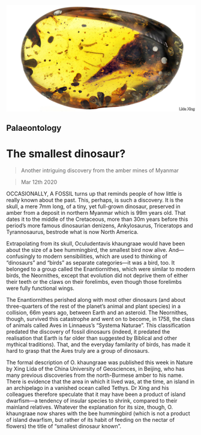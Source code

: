 ![](./images/20200314_STP001.jpg)

## Palaeontology

# The smallest dinosaur?

> Another intriguing discovery from the amber mines of Myanmar

> Mar 12th 2020

OCCASIONALLY, A FOSSIL turns up that reminds people of how little is really known about the past. This, perhaps, is such a discovery. It is the skull, a mere 7mm long, of a tiny, yet full-grown dinosaur, preserved in amber from a deposit in northern Myanmar which is 99m years old. That dates it to the middle of the Cretaceous, more than 30m years before this period’s more famous dinosaurian denizens, Ankylosaurus, Triceratops and Tyrannosaurus, bestrode what is now North America.

Extrapolating from its skull, Oculudentavis khaungraae would have been about the size of a bee hummingbird, the smallest bird now alive. And—confusingly to modern sensibilities, which are used to thinking of “dinosaurs” and “birds” as separate categories—it was a bird, too. It belonged to a group called the Enantiornithes, which were similar to modern birds, the Neornithes, except that evolution did not deprive them of either their teeth or the claws on their forelimbs, even though those forelimbs were fully functional wings.

The Enantiornithes perished along with most other dinosaurs (and about three-quarters of the rest of the planet’s animal and plant species) in a collision, 66m years ago, between Earth and an asteroid. The Neornithes, though, survived this catastrophe and went on to become, in 1758, the class of animals called Aves in Linnaeus’s “Systema Naturae”. This classification predated the discovery of fossil dinosaurs (indeed, it predated the realisation that Earth is far older than suggested by Biblical and other mythical traditions). That, and the everyday familarity of birds, has made it hard to grasp that the Aves truly are a group of dinosaurs.

The formal description of O. khaungraae was published this week in Nature by Xing Lida of the China University of Geosciences, in Beijing, who has many previous discoveries from the north-Burmese amber to his name. There is evidence that the area in which it lived was, at the time, an island in an archipelago in a vanished ocean called Tethys. Dr Xing and his colleagues therefore speculate that it may have been a product of island dwarfism—a tendency of insular species to shrink, compared to their mainland relatives. Whatever the explanation for its size, though, O. khaungraae now shares with the bee hummingbird (which is not a product of island dwarfism, but rather of its habit of feeding on the nectar of flowers) the title of “smallest dinosaur known”.